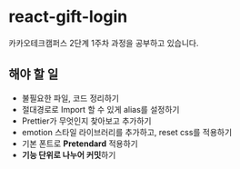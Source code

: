 # react-gift-login

카카오테크캠퍼스 2단계 1주차 과정을 공부하고 있습니다.

## 해야 할 일

- 불필요한 파일, 코드 정리하기
- 절대경로로 Import 할 수 있게 alias를 설정하기
- Prettier가 무엇인지 찾아보고 추가하기
- emotion 스타일 라이브러리를 추가하고, reset css를 적용하기
- 기본 폰트로 **Pretendard** 적용하기
- **기능 단위로 나누어 커밋**하기
